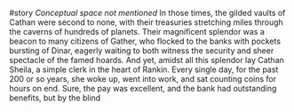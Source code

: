 #story 
*Conceptual space not mentioned*
In those times, the gilded vaults of Cathan were second to none, with their treasuries stretching miles through the caverns of hundreds of planets. Their magnificent splendor was a beacon to many citizens of Gather, who flocked to the banks with pockets bursting of Dinar, eagerly waiting to both witness the security and sheer spectacle of the famed hoards. And yet, amidst all this splendor lay Cathan Sheila, a simple clerk in the heart of Rankin. Every single day, for the past 200 or so years, she woke up, went into work, and sat counting coins for hours on end. Sure, the pay was excellent, and the bank had outstanding benefits, but by the blind